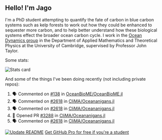 ## Hello! I'm Jago

I'm a PhD student attempting to quantify the fate of carbon in blue carbon systems such as kelp forests to work out how they could be enhanced to sequester more carbon, and to help better understand how these biological systems effect the broader ocean carbon cycle. I work in the <a href="https://www.damtp.cam.ac.uk/user/jrt51/" class="emph">Ocean Dynamics group</a> in the Department of Applied Mathematics and Theoretical Physics at the University of Cambridge, supervised by Professor John Taylor.

Some stats:
<!--
![](https://raw.githubusercontent.com/jagoosw/jagoosw/main/profile-summary-card-output/nord_dark/0-profile-details.svg)
![](https://raw.githubusercontent.com/jagoosw/jagoosw/main/profile-summary-card-output/nord_dark/3-stats.svg)
![](https://raw.githubusercontent.com/jagoosw/jagoosw/main/profile-summary-card-output/nord_dark/4-productive-time.svg)
-->
![Stats card](https://github-readme-stats.vercel.app/api?username=jagoosw&count_private=true&show_icons=true&theme=transparent&hide_title=true&rank_icon=percentile&show=reviews)

And some of the things I've been doing recently (not including private repos):
<!--START_SECTION:activity-->
1. 🗣 Commented on [#138](https://github.com/OceanBioME/OceanBioME.jl/pull/138#issuecomment-1732415795) in [OceanBioME/OceanBioME.jl](https://github.com/OceanBioME/OceanBioME.jl)
2. 🗣 Commented on [#2618](https://github.com/CliMA/Oceananigans.jl/issues/2618#issuecomment-1732343865) in [CliMA/Oceananigans.jl](https://github.com/CliMA/Oceananigans.jl)
3. 🗣 Commented on [#2618](https://github.com/CliMA/Oceananigans.jl/issues/2618#issuecomment-1732343491) in [CliMA/Oceananigans.jl](https://github.com/CliMA/Oceananigans.jl)
4. 💪 Opened PR [#3288](https://github.com/CliMA/Oceananigans.jl/pull/3288) in [CliMA/Oceananigans.jl](https://github.com/CliMA/Oceananigans.jl)
5. 🗣 Commented on [#2618](https://github.com/CliMA/Oceananigans.jl/issues/2618#issuecomment-1732290288) in [CliMA/Oceananigans.jl](https://github.com/CliMA/Oceananigans.jl)
<!--END_SECTION:activity-->


[![Update README](https://github.com/jagoosw/jagoosw/actions/workflows/update-readme.yml/badge.svg)](https://github.com/jagoosw/jagoosw/actions/workflows/update-readme.yml)
[Get GitHub Pro for free if you're a student](https://education.github.com/pack)

